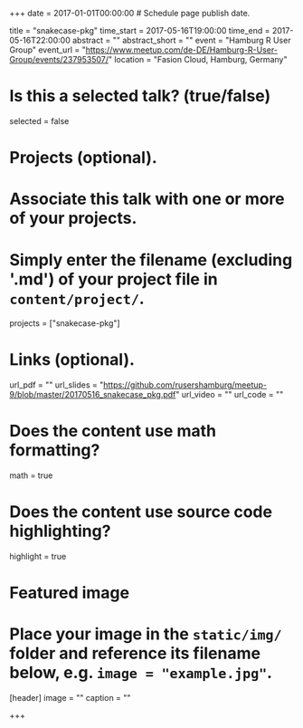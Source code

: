 +++
date = 2017-01-01T00:00:00  # Schedule page publish date.

title = "snakecase-pkg"
time_start = 2017-05-16T19:00:00
time_end = 2017-05-16T22:00:00
abstract = ""
abstract_short = ""
event = "Hamburg R User Group"
event_url = "https://www.meetup.com/de-DE/Hamburg-R-User-Group/events/237953507/"
location = "Fasion Cloud, Hamburg, Germany"

# Is this a selected talk? (true/false)
selected = false

# Projects (optional).
#   Associate this talk with one or more of your projects.
#   Simply enter the filename (excluding '.md') of your project file in `content/project/`.
projects = ["snakecase-pkg"]

# Links (optional).
url_pdf = ""
url_slides = "https://github.com/rusershamburg/meetup-9/blob/master/20170516_snakecase_pkg.pdf"
url_video = ""
url_code = ""

# Does the content use math formatting?
math = true

# Does the content use source code highlighting?
highlight = true

# Featured image
# Place your image in the `static/img/` folder and reference its filename below, e.g. `image = "example.jpg"`.
[header]
image = ""
caption = ""

+++

<!--
Embed your slides or video here using [shortcodes](https://sourcethemes.com/academic/post/writing-markdown-latex/). Further details can easily be added using *Markdown* and $\rm \LaTeX$ math code.
-->